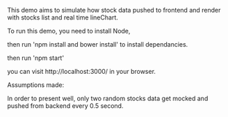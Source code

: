 This demo aims to simulate how stock data pushed to frontend and render with stocks list and real time lineChart.

To run this demo,
you need to install Node,

then run 'npm install and bower install' to install dependancies.

then run 'npm start'

you can visit http://localhost:3000/ in your browser.




Assumptions made:

In order to present well, only two random stocks data get mocked and pushed from backend every 0.5 second.